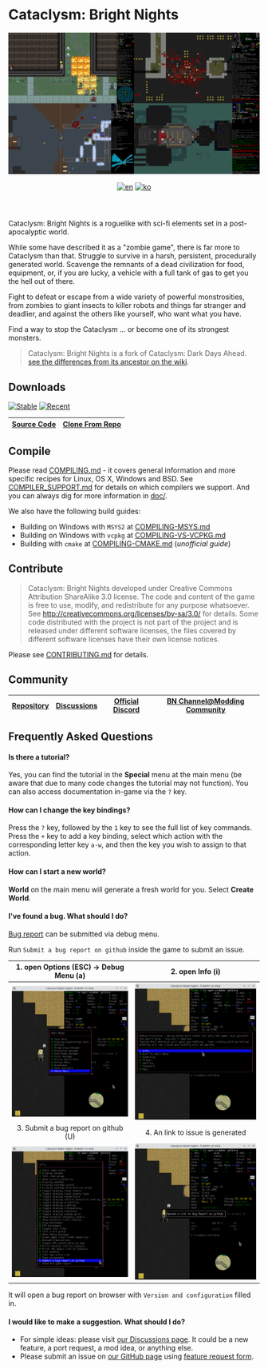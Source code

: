 # Cataclysm: Bright Nights

<header align="center">
  <a><img src="doc/img/readme-title.png" title="screenshots of (clockwise from upper-right: Chaosvolt (x2), ExecutorBill, scarf005"></a>

  [![en][icon-en]][en]
  [![ko][icon-ko]][ko]

</header>

[en]: ./README.md
[icon-en]: https://img.shields.io/badge/lang-en-red?style=flat-square
[ko]: ./README.ko.md
[icon-ko]: https://img.shields.io/badge/lang-ko-orange?style=flat-square


Cataclysm: Bright Nights is a roguelike with sci-fi elements set in a post-apocalyptic world.

While some have described it as a "zombie game", there is far more to Cataclysm than that. Struggle to survive in a harsh, persistent, procedurally generated world. Scavenge the remnants of a dead civilization for food, equipment, or, if you are lucky, a vehicle with a full tank of gas to get you the hell out of there.

Fight to defeat or escape from a wide variety of powerful monstrosities, from zombies to giant insects to killer robots and things far stranger and deadlier, and against the others like yourself, who want what you have.

Find a way to stop the Cataclysm ... or become one of its strongest monsters.

> Cataclysm: Bright Nights is a fork of Cataclysm: Dark Days Ahead.
> [see the differences from its ancestor on the wiki](https://github.com/cataclysmbnteam/Cataclysm-BN/wiki/Changes-so-far).

## Downloads

[![Stable][stable-releases-badge]][stable-releases] [![Recent][all-releases-badge]][all-releases]

[stable-releases]: https://github.com/cataclysmbnteam/Cataclysm-BN/releases/tag/cbn-0.2
[stable-releases-badge]: <https://img.shields.io/github/v/release/cataclysmbnteam/Cataclysm-BN?style=for-the-badge&color=success&label=stable>
[all-releases]: https://github.com/cataclysmbnteam/Cataclysm-BN/releases
[all-releases-badge]: https://img.shields.io/github/v/release/cataclysmbnteam/Cataclysm-BN?style=for-the-badge&color=important&label=Latest%20Release&include_prereleases&sort=date

| [Source Code][source-zip-archive] | [Clone From Repo][clone] |
| :-------------------------------: | :----------------------: |

[source-zip-archive]: https://github.com/cataclysmbnteam/Cataclysm-BN/archive/master.zip "The source can be downloaded as a .zip archive"
[clone]: https://github.com/cataclysmbnteam/Cataclysm-BN/ "clone from our GitHub repo"

## Compile

Please read [COMPILING.md](doc/COMPILING/COMPILING.md) - it covers general information and more specific recipes for Linux, OS X, Windows and BSD. See [COMPILER_SUPPORT.md](doc/COMPILING/COMPILER_SUPPORT.md) for details on which compilers we support. And you can always dig for more information in [doc/](https://github.com/cataclysmbnteam/Cataclysm-BN/tree/upload/doc).

We also have the following build guides:

- Building on Windows with `MSYS2` at [COMPILING-MSYS.md](doc/COMPILING/COMPILING-MSYS.md)
- Building on Windows with `vcpkg` at [COMPILING-VS-VCPKG.md](doc/COMPILING/COMPILING-VS-VCPKG.md)
- Building with `cmake` at [COMPILING-CMAKE.md](doc/COMPILING/COMPILING-CMAKE.md) (_unofficial guide_)

## Contribute

> Cataclysm: Bright Nights developed under Creative Commons Attribution ShareAlike 3.0 license. The code and content of the game is free to use, modify, and redistribute for any purpose whatsoever. See http://creativecommons.org/licenses/by-sa/3.0/ for details.
> Some code distributed with the project is not part of the project and is released under different software licenses, the files covered by different software licenses have their own license notices.

Please see [CONTRIBUTING.md](.github/CONTRIBUTING.md) for details.

## Community

| [Repository][repo] | [Discussions][discussion] | [Official Discord][discord] | [BN Channel@Modding Community][modding] |
| :----------------: | :-----------------------: | :-------------------------: | :-------------------------------------: |

[repo]: https://github.com/cataclysmbnteam/Cataclysm-BN
[discussion]: https://github.com/cataclysmbnteam/Cataclysm-BN/discussions
[discord]: https://discord.gg/XW7XhXuZ89
[modding]: https://discord.gg/B5q4XCa "Unofficial DDA modding community discord has a BN channel"

## Frequently Asked Questions

#### Is there a tutorial?

Yes, you can find the tutorial in the **Special** menu at the main menu (be aware that due to many code changes the tutorial may not function). You can also access documentation in-game via the `?` key.

#### How can I change the key bindings?

Press the `?` key, followed by the `1` key to see the full list of key commands. Press the `+` key to add a key binding, select which action with the corresponding letter key `a-w`, and then the key you wish to assign to that action.

#### How can I start a new world?

**World** on the main menu will generate a fresh world for you. Select **Create World**.

#### I've found a bug. What should I do?

[Bug report](https://github.com/cataclysmbnteam/Cataclysm-BN/issues/new?template=bug_report.yml) can be submitted via debug menu.

Run `Submit a bug report on github` inside the game to submit an issue.

| 1. open Options (ESC) -> Debug Menu (a) |         2. open Info (i)         |
| :-------------------------------------: | :------------------------------: |
|      ![](doc/img/readme-bug1.png)       |   ![](doc/img/readme-bug2.png)   |
|  3. Submit a bug report on github (U)   | 4. An link to issue is generated |
|      ![](doc/img/readme-bug3.png)       |   ![](doc/img/readme-bug4.png)   |

It will open a bug report on browser with `Version and configuration` filled in.

#### I would like to make a suggestion. What should I do?

- For simple ideas: please visit [our Discussions page](https://github.com/cataclysmbnteam/Cataclysm-BN/discussions/categories/ideas). It could be a new feature, a port request, a mod idea, or anything else.
- Please submit an issue on [our GitHub page](https://github.com/cataclysmbnteam/Cataclysm-BN/issues/) using [feature request form](https://github.com/cataclysmbnteam/Cataclysm-BN/issues/new?template=feature_request.yml).
